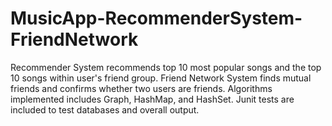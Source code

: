 # MusicApp-RecommenderSystem-FriendNetwork
Recommender System recommends top 10 most popular songs and the top 10 songs within user's friend group. Friend Network System finds mutual friends and confirms whether two users are friends. Algorithms implemented includes Graph, HashMap, and HashSet. Junit tests are included to test databases and overall output.
